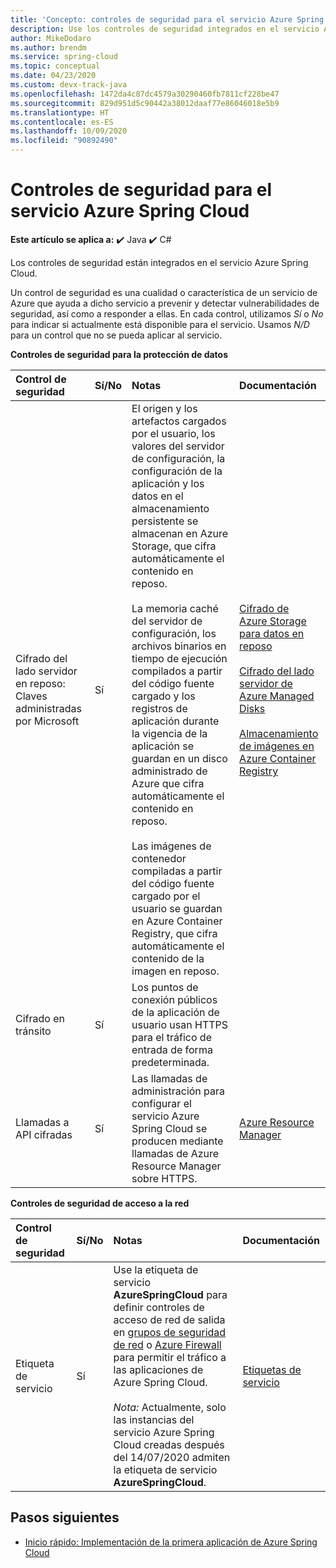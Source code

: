 ```yaml
---
title: 'Concepto: controles de seguridad para el servicio Azure Spring Cloud'
description: Use los controles de seguridad integrados en el servicio Azure Spring Cloud.
author: MikeDodaro
ms.author: brendm
ms.service: spring-cloud
ms.topic: conceptual
ms.date: 04/23/2020
ms.custom: devx-track-java
ms.openlocfilehash: 1472da4c87dc4579a30290460fb7811cf228be47
ms.sourcegitcommit: 829d951d5c90442a38012daaf77e86046018e5b9
ms.translationtype: HT
ms.contentlocale: es-ES
ms.lasthandoff: 10/09/2020
ms.locfileid: "90892490"
---
```

# <a name="security-controls-for-azure-spring-cloud-service"></a>Controles de seguridad para el servicio Azure Spring Cloud

**Este artículo se aplica a:** ✔️ Java ✔️ C#

Los controles de seguridad están integrados en el servicio Azure Spring Cloud.

Un control de seguridad es una cualidad o característica de un servicio de Azure que ayuda a dicho servicio a prevenir y detectar vulnerabilidades de seguridad, así como a responder a ellas.  En cada control, utilizamos *Sí* o *No* para indicar si actualmente está disponible para el servicio.  Usamos *N/D* para un control que no se pueda aplicar al servicio. 

**Controles de seguridad para la protección de datos**

| Control de seguridad | Sí/No | Notas | Documentación |
|:-------------|:-------|:-------------------------------|:----------------------|
| Cifrado del lado servidor en reposo: Claves administradas por Microsoft | Sí | El origen y los artefactos cargados por el usuario, los valores del servidor de configuración, la configuración de la aplicación y los datos en el almacenamiento persistente se almacenan en Azure Storage, que cifra automáticamente el contenido en reposo.<br><br>La memoria caché del servidor de configuración, los archivos binarios en tiempo de ejecución compilados a partir del código fuente cargado y los registros de aplicación durante la vigencia de la aplicación se guardan en un disco administrado de Azure que cifra automáticamente el contenido en reposo.<br><br>Las imágenes de contenedor compiladas a partir del código fuente cargado por el usuario se guardan en Azure Container Registry, que cifra automáticamente el contenido de la imagen en reposo. | [Cifrado de Azure Storage para datos en reposo](https://docs.microsoft.com/azure/storage/common/storage-service-encryption)<br><br>[Cifrado del lado servidor de Azure Managed Disks](https://docs.microsoft.com/azure/virtual-machines/linux/disk-encryption)<br><br>[Almacenamiento de imágenes en Azure Container Registry](https://docs.microsoft.com/azure/container-registry/container-registry-storage) |
| Cifrado en tránsito | Sí | Los puntos de conexión públicos de la aplicación de usuario usan HTTPS para el tráfico de entrada de forma predeterminada. |  |
| Llamadas a API cifradas | Sí | Las llamadas de administración para configurar el servicio Azure Spring Cloud se producen mediante llamadas de Azure Resource Manager sobre HTTPS. | [Azure Resource Manager](https://docs.microsoft.com/azure/azure-resource-manager/) |

**Controles de seguridad de acceso a la red**

| Control de seguridad | Sí/No | Notas | Documentación |
|:-------------|:-------|:-------------------------------|:----------------------|
| Etiqueta de servicio | Sí | Use la etiqueta de servicio **AzureSpringCloud** para definir controles de acceso de red de salida en [grupos de seguridad de red](https://docs.microsoft.com/azure/virtual-network/security-overview#security-rules) o [Azure Firewall](https://docs.microsoft.com/azure/firewall/service-tags) para permitir el tráfico a las aplicaciones de Azure Spring Cloud.<br><br>*Nota:* Actualmente, solo las instancias del servicio Azure Spring Cloud creadas después del 14/07/2020 admiten la etiqueta de servicio **AzureSpringCloud**. | [Etiquetas de servicio](https://docs.microsoft.com/azure/virtual-network/service-tags-overview) |

## <a name="next-steps"></a>Pasos siguientes

* [Inicio rápido: Implementación de la primera aplicación de Azure Spring Cloud](spring-cloud-quickstart.md)
